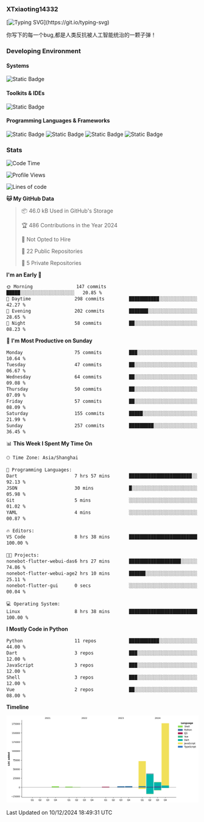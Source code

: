 ### XTxiaoting14332

[![Typing SVG](https://readme-typing-svg.herokuapp.com?font=JetBrians+Mono&pause=1000&random=false&width=435&lines=Hello+World!)](https://git.io/typing-svg)

你写下的每一个bug,都是人类反抗被人工智能统治的一颗子弹！

### Developing Environment

#### Systems

![Static Badge](https://img.shields.io/badge/Ubuntu-%20?style=flat-square&logo=ubuntu&logoColor=white&color=E34F26)

#### Toolkits & IDEs

![Static Badge](https://img.shields.io/badge/Visual%20Studio%20Code-%20?style=flat-square&logo=visualstudiocode&logoColor=white&color=blue)

#### Programming Languages & Frameworks

![Static Badge](https://img.shields.io/badge/Dart-%20?style=flat-square&logo=dart&logoColor=white&color=0175C2)
![Static Badge](https://img.shields.io/badge/Flutter-%20?style=flat-square&logo=flutter&logoColor=white&color=02569B)
![Static Badge](https://img.shields.io/badge/Python-%20?style=flat-square&logo=python&logoColor=white&color=E7A781)
![Static Badge](https://img.shields.io/badge/Bash%20Shell-%20?style=flat-square&logo=shell&logoColor=white&color=49D868)

### Stats

<!--START_SECTION:waka-->
![Code Time](http://img.shields.io/badge/Code%20Time-194%20hrs%203%20mins-blue)

![Profile Views](http://img.shields.io/badge/Profile%20Views-0-blue)

![Lines of code](https://img.shields.io/badge/From%20Hello%20World%20I%27ve%20Written-310.8%20thousand%20lines%20of%20code-blue)

**🐱 My GitHub Data** 

> 📦 46.0 kB Used in GitHub's Storage 
 > 
> 🏆 486 Contributions in the Year 2024
 > 
> 🚫 Not Opted to Hire
 > 
> 📜 22 Public Repositories 
 > 
> 🔑 5 Private Repositories 
 > 
**I'm an Early 🐤** 

```text
🌞 Morning                147 commits         █████░░░░░░░░░░░░░░░░░░░░   20.85 % 
🌆 Daytime                298 commits         ███████████░░░░░░░░░░░░░░   42.27 % 
🌃 Evening                202 commits         ███████░░░░░░░░░░░░░░░░░░   28.65 % 
🌙 Night                  58 commits          ██░░░░░░░░░░░░░░░░░░░░░░░   08.23 % 
```
📅 **I'm Most Productive on Sunday** 

```text
Monday                   75 commits          ███░░░░░░░░░░░░░░░░░░░░░░   10.64 % 
Tuesday                  47 commits          ██░░░░░░░░░░░░░░░░░░░░░░░   06.67 % 
Wednesday                64 commits          ██░░░░░░░░░░░░░░░░░░░░░░░   09.08 % 
Thursday                 50 commits          ██░░░░░░░░░░░░░░░░░░░░░░░   07.09 % 
Friday                   57 commits          ██░░░░░░░░░░░░░░░░░░░░░░░   08.09 % 
Saturday                 155 commits         █████░░░░░░░░░░░░░░░░░░░░   21.99 % 
Sunday                   257 commits         █████████░░░░░░░░░░░░░░░░   36.45 % 
```


📊 **This Week I Spent My Time On** 

```text
🕑︎ Time Zone: Asia/Shanghai

💬 Programming Languages: 
Dart                     7 hrs 57 mins       ███████████████████████░░   92.13 % 
JSON                     30 mins             █░░░░░░░░░░░░░░░░░░░░░░░░   05.98 % 
Git                      5 mins              ░░░░░░░░░░░░░░░░░░░░░░░░░   01.02 % 
YAML                     4 mins              ░░░░░░░░░░░░░░░░░░░░░░░░░   00.87 % 

🔥 Editors: 
VS Code                  8 hrs 38 mins       █████████████████████████   100.00 % 

🐱‍💻 Projects: 
nonebot-flutter-webui-das6 hrs 27 mins       ███████████████████░░░░░░   74.86 % 
nonebot-flutter-webui-age2 hrs 10 mins       ██████░░░░░░░░░░░░░░░░░░░   25.11 % 
nonebot-flutter-gui      0 secs              ░░░░░░░░░░░░░░░░░░░░░░░░░   00.04 % 

💻 Operating System: 
Linux                    8 hrs 38 mins       █████████████████████████   100.00 % 
```

**I Mostly Code in Python** 

```text
Python                   11 repos            ███████████░░░░░░░░░░░░░░   44.00 % 
Dart                     3 repos             ███░░░░░░░░░░░░░░░░░░░░░░   12.00 % 
JavaScript               3 repos             ███░░░░░░░░░░░░░░░░░░░░░░   12.00 % 
Shell                    3 repos             ███░░░░░░░░░░░░░░░░░░░░░░   12.00 % 
Vue                      2 repos             ██░░░░░░░░░░░░░░░░░░░░░░░   08.00 % 
```



**Timeline**

![Lines of Code chart](https://raw.githubusercontent.com/XTxiaoting14332/XTxiaoting14332/main/assets/bar_graph.png)


 Last Updated on 10/12/2024 18:49:31 UTC
<!--END_SECTION:waka-->